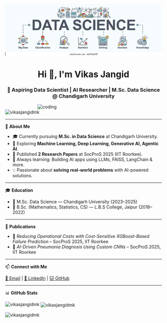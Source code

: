 ![logo](https://github.com/vikasjangidmk/vikasjangidmk/blob/main/banner.png)

<h1 align="center">Hi 👋, I'm Vikas Jangid</h1>
<h3 align="center">🚀 Aspiring Data Scientist | AI Researcher | M.Sc. Data Science @ Chandigarh University</h3>

<img align="right" alt="coding" width="400" src="https://github.com/vikasjangidmk/vikasjangidmk/assets/130329907/e5526690-2466-48fa-a42a-1871e4feda87" />

<p align="left"> 
  <img src="https://komarev.com/ghpvc/?username=vikasjangidmk&label=Profile%20views&color=0e75b6&style=flat" alt="vikasjangidmk" /> 
</p>

---

🔬 **About Me**

- 🎓 Currently pursuing **M.Sc. in Data Science** at Chandigarh University.
- 🤖 Exploring **Machine Learning, Deep Learning, Generative AI, Agentic AI**.
- 📝 Published **2 Research Papers** at SocProS 2025 (IIT Roorkee).
- 🌱 Always learning: Building AI apps using LLMs, FAISS, LangChain & more.
- 💡 Passionate about **solving real-world problems** with AI-powered solutions.

---

🎓 **Education**

- 📍 M.Sc. Data Science — Chandigarh University (2023–2025)  
- 📍 B.Sc. (Mathematics, Statistics, CS) — L.B.S College, Jaipur (2018–2022)

---

📄 **Publications**

- 🔹 *Reducing Operational Costs with Cost-Sensitive XGBoost-Based Failure Prediction* – SocProS 2025, IIT Roorkee  
- 🔹 *AI-Driven Pneumonia Diagnosis Using Custom CNNs* – SocProS 2025, IIT Roorkee

---

📫 **Connect with Me**

<a href="mailto:vikasjangidmk@gmail.com">📧 Email</a> |
<a href="https://linkedin.com/in/vikas-jangid-ab0b0b1b9" target="blank">🔗 LinkedIn</a> |
<a href="https://github.com/vikasjangidmk" target="blank">🐱 GitHub</a>

---

📊 **GitHub Stats**

<p>
  <img align="left" src="https://github-readme-stats.vercel.app/api/top-langs?username=vikasjangidmk&show_icons=true&locale=en&layout=compact" alt="vikasjangidmk" />
</p>

<p>&nbsp;<img align="center" src="https://github-readme-stats.vercel.app/api?username=vikasjangidmk&show_icons=true&locale=en" alt="vikasjangidmk" /></p>

<p><img align="center" src="https://github-readme-streak-stats.herokuapp.com/?user=vikasjangidmk&" alt="vikasjangidmk" /></p>
